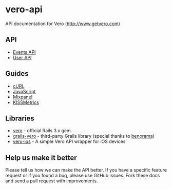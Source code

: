 vero-api
========

API documentation for Vero (http://www.getvero.com)

API
-----------------

* [Events API](https://github.com/getvero/vero-api/blob/master/sections/api/events.md)
* [User API](https://github.com/getvero/vero-api/blob/master/sections/api/users.md)

Guides
-----------------

* [cURL](https://github.com/getvero/vero-api/blob/master/sections/curl.md)
* [JavaScript](https://github.com/getvero/vero-api/blob/master/sections/js.md)
* [Mixpanel](https://github.com/getvero/vero-api/blob/master/sections/mixpanel.md)
* [KISSMetrics](https://github.com/getvero/vero-api/blob/master/sections/kissmetrics.md)

Libraries
-----------------

* [vero](https://github.com/getvero/vero) - official Rails 3.x gem
* [grails-vero](https://github.com/benorama/grails-vero) - third-party Grails library (special thanks to [benorama](https://github.com/benorama))
* [vero-ios](https://github.com/getvero/vero-ios) - A simple Vero API wrapper for iOS devices

Help us make it better
----------------------

Please tell us how we can make the API better. If you have a specific feature request or if you found a bug, please use GitHub issues. Fork these docs and send a pull request with improvements.
